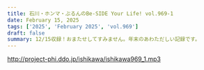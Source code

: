 ```yaml
---
title: 石川・ホンマ・ぶるんのBe-SIDE Your Life! vol.969-1
date: February 15, 2025
tags: ['2025', 'February 2025', 'vol.969']
draft: false
summary: 12/15収録！おまたせしてすみません。年末のあわただしい記録です。
---
```


http://project-phi.ddo.jp/ishikawa/ishikawa969_1.mp3